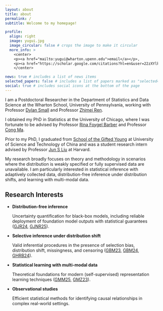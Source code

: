 ```yaml
---
layout: about
title: about
permalink: /
subtitle: Welcome to my homepage!

profile:
  align: right
  image: yugui.jpg
  image_circular: false # crops the image to make it circular
  more_info: >
    <center>
    <p><a href="mailto:yugui@wharton.upenn.edu">email</a></p>, 
    <p><a href="https://scholar.google.com/citations?hl=en&user=22zXYlkAAAAJ&view_op=list_works&sortby=pubdate">google scholar</a></p>
    </center>

news: true # includes a list of news items
selected_papers: false # includes a list of papers marked as "selected={true}"
social: true # includes social icons at the bottom of the page
---
```


I am a Postdoctoral Researcher in the Department of Statistics and Data Science at the Wharton School, University of Pennsylvania, working with Professor [Dylan Small](https://statistics.wharton.upenn.edu/profile/dsmall/) and Professor [Zhimei Ren](https://zhimeir.github.io/).

I obtained my PhD in Statistics at the University of Chicago, where I was fortunate to be advised by Professor [Rina Foygel Barber](https://rinafb.github.io/) and Professor [Cong Ma](https://congma1028.github.io/).


Prior to my PhD, I graduated from [School of the Gifted Young](https://en.scgy.ustc.edu.cn/main.htm) at University of Science and Technology of China and was a student research intern advised by Professor [Jun S Liu](https://sites.harvard.edu/junliu/) at Harvard.

My research broadly focuses on theory and methodology in scenarios where the distribution is weakly specified or fully supervised data are unavailable.
I am particularly interested in statistical inference with adaptively collected data, distribution-free inference under distribution shifts, and learning with multi-modal data.


## Research Interests

- **Distribution-free inference**  
  
  Uncertainty quantification for black-box models, including reliable deployment of foundation model outputs with statistical guarantees ([GJR24](https://arxiv.org/abs/2405.10301), [GJNR25](https://arxiv.org/abs/2507.15825)).  

- **Selective inference under distribution shift**  
  
  Valid inferential procedures in the presence of selection bias, distribution shift, missingness, and censoring ([GBM23](https://arxiv.org/abs/2305.10637), [GBM24](https://arxiv.org/abs/2407.06867), [GHRB24](https://arxiv.org/abs/2211.01227)).  

- **Statistical learning with multi-modal data**  
  
  Theoretical foundations for modern (self-supervised) representation learning techniques ([GMM25](https://arxiv.org/abs/2505.12473), [GMZ23](https://arxiv.org/abs/2306.03335)).  

- **Observational studies**  
  
  Efficient statistical methods for identifying causal relationships in complex real-world settings.   



